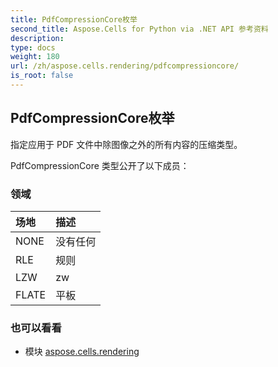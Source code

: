 ```yaml
---
title: PdfCompressionCore枚举
second_title: Aspose.Cells for Python via .NET API 参考资料
description:
type: docs
weight: 180
url: /zh/aspose.cells.rendering/pdfcompressioncore/
is_root: false
---
```

## PdfCompressionCore枚举
指定应用于 PDF 文件中除图像之外的所有内容的压缩类型。



PdfCompressionCore 类型公开了以下成员：

### 领域
|场地|描述|
| :- | :- |
| NONE |没有任何|
| RLE |规则|
| LZW |zw|
| FLATE |平板|



### 也可以看看
* 模块 [aspose.cells.rendering](..)
